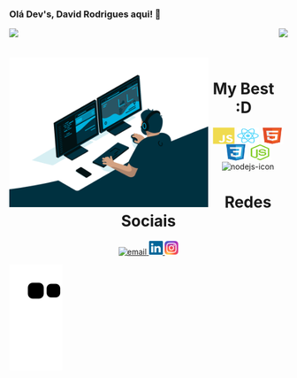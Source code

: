 ### Olá Dev's, David Rodrigues aqui! 👋

<div>
  
  <img  height="180em" src="https://github-readme-stats.vercel.app/api?username=rmuniz0&show_icons=true&theme=dark&include_all_commits=true&count_private=true"/>
  <img align="right" height="145em" src="https://github-readme-stats.vercel.app/api/top-langs/?username=rmuniz0&layout=compact&langs_count=16&theme=great-gatsby"/>
</div>
<br>

<div  align="center"> 
  <div style="display: inline_block"><br>
    <img align="left" height="270" alt="coding-time" src="code.gif">
    <h1 align="center">My Best :D</h1>
    <img align="center" height="30" width="40" alt="js-icon"  src="https://raw.githubusercontent.com/devicons/devicon/master/icons/javascript/javascript-plain.svg">
    <img align="center" height="30" width="40" alt="react-icon" src="https://raw.githubusercontent.com/devicons/devicon/master/icons/react/react-original.svg">
    <img align="center" height="30" width="40" alt="html-icon" src="https://raw.githubusercontent.com/devicons/devicon/master/icons/html5/html5-original.svg">
    <img align="center" height="30" width="40" alt="css-icon" src="https://raw.githubusercontent.com/devicons/devicon/master/icons/css3/css3-original.svg">
    <img align="center" height="30" width="40" alt="nodejs-icon" src="https://raw.githubusercontent.com/devicons/devicon/master/icons/nodejs/nodejs-original.svg">
    <img align="center" height="30" width="40" alt="nodejs-icon" src="https://raw.githubusercontent.com/jmnote/z-icons/master/svg/cpp.svg">
   </div>
    
  
  <h1 align="center">Redes Sociais</h1>
    <a href = "mailto: davidrodrigues80@outlook.com">
      <img width="30" alt="email" src="https://icons8.com/icon/12580/email">
    </a>
    <a href = "https://www.linkedin.com/in/david-rodrigues-8a33aa207/)">
      <img width="25" src="linkedin.svg">
    </a>
    <a href = "https://www.instagram.com/r.muniz0/">
      <img width="25" src="instagram.png">
    </a>
</div>

![Snake animation](https://github.com/rmuniz0/rmuniz0/blob/output/github-contribution-grid-snake.svg)
